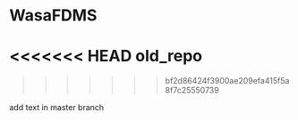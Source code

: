 # WasaFDMS
<<<<<<< HEAD
old_repo
=====
>>>>>>> bf2d86424f3900ae209efa415f5a8f7c25550739

add text in master branch
